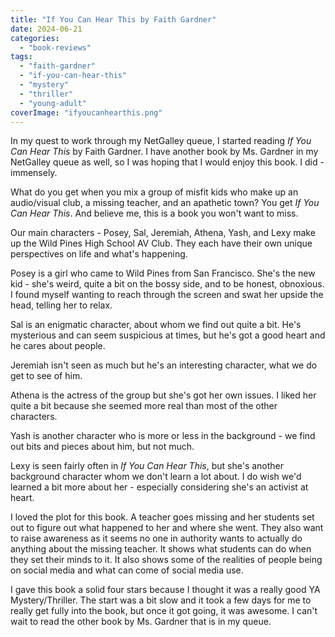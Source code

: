 ```yaml
---
title: "If You Can Hear This by Faith Gardner"
date: 2024-06-21
categories: 
  - "book-reviews"
tags: 
  - "faith-gardner"
  - "if-you-can-hear-this"
  - "mystery"
  - "thriller"
  - "young-adult"
coverImage: "ifyoucanhearthis.png"
---
```


In my quest to work through my NetGalley queue, I started reading _If You Can Hear This_ by Faith Gardner. I have another book by Ms. Gardner in my NetGalley queue as well, so I was hoping that I would enjoy this book. I did - immensely.

What do you get when you mix a group of misfit kids who make up an audio/visual club, a missing teacher, and an apathetic town? You get _If You Can Hear This_. And believe me, this is a book you won't want to miss.

Our main characters - Posey, Sal, Jeremiah, Athena, Yash, and Lexy make up the Wild Pines High School AV Club. They each have their own unique perspectives on life and what's happening.

Posey is a girl who came to Wild Pines from San Francisco. She's the new kid - she's weird, quite a bit on the bossy side, and to be honest, obnoxious. I found myself wanting to reach through the screen and swat her upside the head, telling her to relax.

Sal is an enigmatic character, about whom we find out quite a bit. He's mysterious and can seem suspicious at times, but he's got a good heart and he cares about people.

Jeremiah isn't seen as much but he's an interesting character, what we do get to see of him.

Athena is the actress of the group but she's got her own issues. I liked her quite a bit because she seemed more real than most of the other characters.

Yash is another character who is more or less in the background - we find out bits and pieces about him, but not much.

Lexy is seen fairly often in _If You Can Hear This_, but she's another background character whom we don't learn a lot about. I do wish we'd learned a bit more about her - especially considering she's an activist at heart.

I loved the plot for this book. A teacher goes missing and her students set out to figure out what happened to her and where she went. They also want to raise awareness as it seems no one in authority wants to actually do anything about the missing teacher. It shows what students can do when they set their minds to it. It also shows some of the realities of people being on social media and what can come of social media use.

I gave this book a solid four stars because I thought it was a really good YA Mystery/Thriller. The start was a bit slow and it took a few days for me to really get fully into the book, but once it got going, it was awesome. I can't wait to read the other book by Ms. Gardner that is in my queue.
